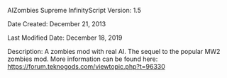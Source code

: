 AIZombies Supreme
InfinityScript Version: 1.5

Date Created: December 21, 2013

Last Modified Date: December 18, 2019

Description: A zombies mod with real AI. The sequel to the popular MW2 zombies mod. More information can be found here:
https://forum.teknogods.com/viewtopic.php?t=96330
